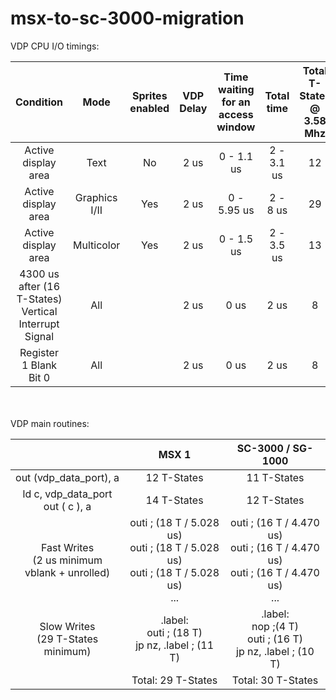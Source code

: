 


# msx-to-sc-3000-migration

VDP CPU I/O timings:

| Condition | Mode | Sprites<br>enabled |VDP Delay | Time waiting <br> for an access window | Total time | Total T-States<br>@ 3.58 Mhz
| :---: | :---: | :---: | :---: | :---: | :---: | :---:
| Active display area | Text | No |2 us | 0 - 1.1 us | 2 - 3.1 us | 12
| Active display area | Graphics I/II | Yes |2 us | 0 - 5.95 us | 2 - 8 us | 29
| Active display area | Multicolor | Yes |2 us | 0 - 1.5 us | 2 - 3.5 us | 13
| 4300 us after (16 T-States) <br>Vertical Interrupt Signal | All | | 2 us | 0 us | 2 us | 8
| Register 1 Blank Bit 0 | All | | 2 us | 0 us | 2 us | 8
<br>
<br>
VDP main routines:

|  | MSX 1 | SC-3000 / SG-1000
|:---:|:---:|:---:|
|out (vdp_data_port), a| 12 T-States | 11 T-States 
|ld c, vdp_data_port<br>out ( c ), a | 14 T-States | 12 T-States 
|Fast Writes <br>(2 us minimum<br> vblank + unrolled)|outi ; (18 T / 5.028 us)<br>outi ; (18 T / 5.028 us)<br>outi ; (18 T / 5.028 us)<br>...|outi ; (16 T / 4.470 us)<br>outi ; (16 T / 4.470 us)<br>outi ; (16 T / 4.470 us)<br>...|
|Slow Writes <br> (29 T-States minimum)|.label:<br>outi ; (18 T)<br>jp nz, .label ; (11 T)|.label:<br>nop ;(4 T)<br>outi ; (16 T)<br>jp nz, .label ; (10 T)
||Total: 29 T-States|Total: 30 T-States

